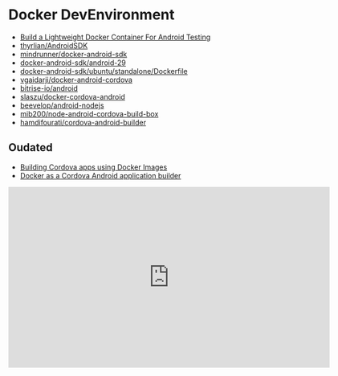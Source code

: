 # Docker DevEnvironment

<!-- panels:start -->

<!-- div:left-panel -->

- [Build a Lightweight Docker Container For Android Testing](https://dev.to/fastphat/build-a-lightweight-docker-container-for-android-testing-ikh)
- [thyrlian/AndroidSDK](https://github.com/thyrlian/AndroidSDK)
- [mindrunner/docker-android-sdk](https://github.com/mindrunner/docker-android-sdk)
- [docker-android-sdk/android-29](https://github.com/docker-android-sdk/android-29)
- [docker-android-sdk/ubuntu/standalone/Dockerfile](https://github.com/mindrunner/docker-android-sdk/blob/master/ubuntu/standalone/Dockerfile)
- [vgaidarji/docker-android-cordova](https://github.com/vgaidarji/docker-android-cordova)
- [bitrise-io/android](https://github.com/bitrise-io/android)
- [slaszu/docker-cordova-android](https://github.com/slaszu/docker-cordova-android/blob/master/Dockerfile)
- [beevelop/android-nodejs](https://hub.docker.com/r/beevelop/android-nodejs)
- [mib200/node-android-cordova-build-box](https://github.com/mib200/node-android-cordova-build-box/blob/master/Dockerfile)
- [hamdifourati/cordova-android-builder](https://github.com/hamdifourati/cordova-android-builder)

## Oudated

- [Building Cordova apps using Docker Images](https://swaminathanvetri.in/2016/12/24/building-cordova-apps-using-docker-images/)
- [Docker as a Cordova Android application builder](https://medium.com/@cnadeau_/docker-as-a-cordova-android-application-builder-9e292298c08e)

<!-- div:right-panel -->

<iframe width="640" height="360" src="https://www.youtube.com/embed/rCdd6u_FXnQ" title="YouTube video player" frameborder="0" allow="accelerometer; autoplay; clipboard-write; encrypted-media; gyroscope; picture-in-picture" allowfullscreen></iframe>

<!-- panels:end -->
